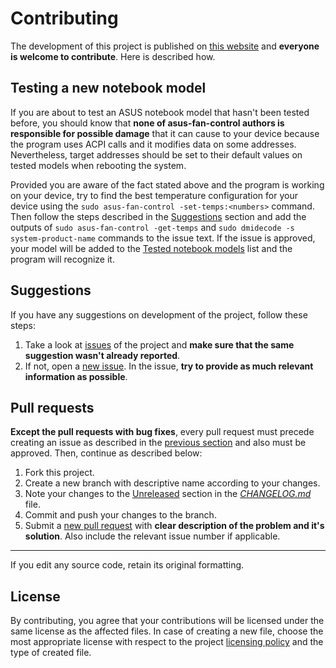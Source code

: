 # Contributing

The development of this project is published on [this website](https://github.com/dominiksalvet/asus-fan-control) and **everyone is welcome to contribute**. Here is described how.

## Testing a new notebook model

If you are about to test an ASUS notebook model that hasn't been tested before, you should know that **none of asus-fan-control authors is responsible for possible damage** that it can cause to your device because the program uses ACPI calls and it modifies data on some addresses. Nevertheless, target addresses should be set to their default values on tested models when rebooting the system.

Provided you are aware of the fact stated above and the program is working on your device, try to find the best temperature configuration for your device using the `sudo asus-fan-control -set-temps:<numbers>` command. Then follow the steps described in the [Suggestions](#suggestions) section and add the outputs of `sudo asus-fan-control -get-temps` and `sudo dmidecode -s system-product-name` commands to the issue text. If the issue is approved, your model will be added to the [Tested notebook models](README.md#tested-notebook-models) list and the program will recognize it.

## Suggestions

If you have any suggestions on development of the project, follow these steps:

1. Take a look at [issues](https://github.com/dominiksalvet/asus-fan-control/issues) of the project and **make sure that the same suggestion wasn't already reported**.
2. If not, open a [new issue](https://github.com/dominiksalvet/asus-fan-control/issues/new). In the issue, **try to provide as much relevant information as possible**.

## Pull requests

**Except the pull requests with bug fixes**, every pull request must precede creating an issue as described in the [previous section](#suggestions) and also must be approved. Then, continue as described below:

1. Fork this project.
2. Create a new branch with descriptive name according to your changes.
3. Note your changes to the [Unreleased](CHANGELOG.md#unreleased) section in the [*CHANGELOG.md*](CHANGELOG.md) file.
4. Commit and push your changes to the branch.
5. Submit a [new pull request](https://github.com/dominiksalvet/asus-fan-control/pulls) with **clear description of the problem and it's solution**. Also include the relevant issue number if applicable.

---

If you edit any source code, retain its original formatting.

## License

By contributing, you agree that your contributions will be licensed under the same license as the affected files. In case of creating a new file, choose the most appropriate license with respect to the project [licensing policy](README.md#license) and the type of created file.
